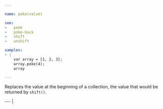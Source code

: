 ```yaml
---

name: poke(value)

see:
-   peek
-   poke-back
-   shift
-   unshift

samples:
- |
    var array = [1, 2, 3];
    array.poke(4);
    array

---
```


Replaces the value at the beginning of a collection, the value that would be
returned by `shift()`.

--- |

